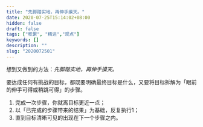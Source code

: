 ```yaml
---
title: "先脚踏实地，再伸手摸天。"
date: 2020-07-25T15:14:02+08:00
hidden: false
draft: false
tags: ["积累", "精进","观点"]
keywords: []
description: ""
slug: "2020072501"
---
```


想到又做到的方法：*先脚踏实地，再伸手摸天。*

要达成任何有挑战的目标，都既要明确最终目标是什么，又要将目标拆解为「眼前的伸手可得或稍跳可得」的步骤。

1. 完成一次步骤，你就离目标更近一点；
2. 以「已完成的步骤带来的结果」为基础，反复执行1；
3. 直到目标清晰可见的出现在下一个步骤之内。